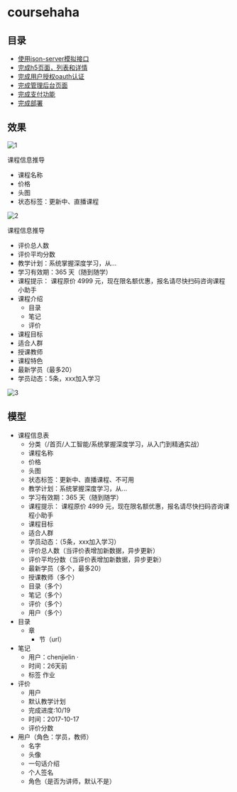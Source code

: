 # coursehaha

## 目录

- [使用json-server模拟接口]()
- [完成h5页面，列表和详情]()
- [完成用户授权oauth认证]()
- [完成管理后台页面]()
- [完成支付功能]()
- [完成部署]()


## 效果

![1](1.png)

课程信息推导

- 课程名称
- 价格
- 头图
- 状态标签：更新中、直播课程

![2](2.png)

课程信息推导

- 评价总人数
- 评价平均分数
- 教学计划：系统掌握深度学习，从...
- 学习有效期：365 天（随到随学）
- 课程提示： 课程原价 4999 元，现在限名额优惠，报名请尽快扫码咨询课程小助手
- 课程介绍
  - 目录
  - 笔记
  - 评价
- 课程目标
- 适合人群
- 授课教师
- 课程特色
- 最新学员（最多20）
- 学员动态：5条，xxx加入学习

![3](3.png)

## 模型

- 课程信息表
  - 分类（/首页/人工智能/系统掌握深度学习，从入门到精通实战）
  - 课程名称
  - 价格
  - 头图
  - 状态标签：更新中、直播课程、不可用
  - 教学计划：系统掌握深度学习，从...
  - 学习有效期：365 天（随到随学）
  - 课程提示： 课程原价 4999 元，现在限名额优惠，报名请尽快扫码咨询课程小助手
  - 课程目标
  - 适合人群
  - 学员动态：（5条，xxx加入学习）
  - 评价总人数（当评价表增加新数据，异步更新）
  - 评价平均分数（当评价表增加新数据，异步更新）
  - 最新学员（多个，最多20）
  - 授课教师（多个）
  - 目录（多个）
  - 笔记（多个）
  - 评价（多个）
  - 用户（多个）
- 目录
  - 章
    - 节（url）
- 笔记
  - 用户：chenjielin · 
  - 时间：26天前 
  - 标签 作业
- 评价
  - 用户
  - 默认教学计划 
  - 完成进度:10/19   
  - 时间：2017-10-17
  - 评价分数
- 用户（角色：学员，教师）
  - 名字
  - 头像
  - 一句话介绍
  - 个人签名
  - 角色（是否为讲师，默认不是）
  